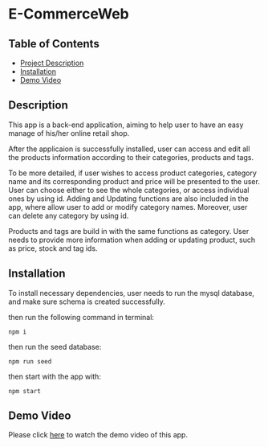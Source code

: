 # E-CommerceWeb


 ## Table of Contents
  - [Project Description](#description)
  - [Installation](#installation)
  - [Demo Video](#Demo-Video)

  ## Description
   This app is a back-end application, aiming to help user to have an easy manage of his/her online retail shop.

   After the applicaion is successfully installed, user can access and edit all the products information according to their categories, products and tags.

   To be more detailed, if user wishes to access product categories, category name and its corresponding product and price will be presented to the user. User can choose either to see the whole categories, or access individual ones by using id.
   Adding and Updating functions are also included in the app, where allow user to add or modify category names. Moreover, user can delete any category by using id.

   Products and tags are build in with the same functions as category. User needs to provide more information when adding or updating product, such as price, stock and tag ids.


  ## Installation
   To install necessary dependencies, user needs to run the mysql database, and make sure schema is created successfully.
   
   then run the following command in terminal:
   ```
   npm i 
   ```
   then run the seed database:
   ```
   npm run seed
   ```
   then start with the app with:
   ```
   npm start
   ```


  ## Demo Video
   Please click [here](https://watch.screencastify.com/v/5zBQer0FMFVnbnI2OJft) to watch the demo video of this app.
